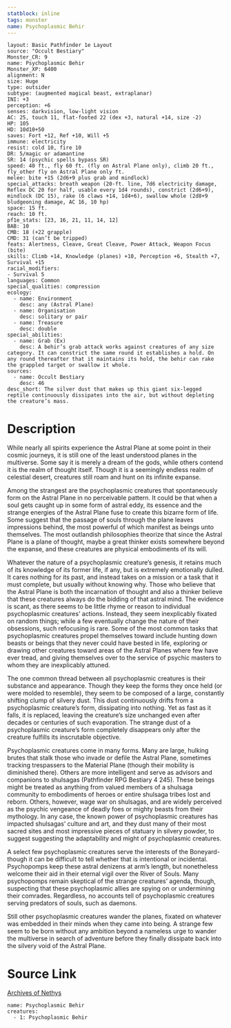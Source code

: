 ```yaml
---
statblock: inline
tags: monster
name: Psychoplasmic Behir
---
```

```statblock
layout: Basic Pathfinder 1e Layout
source: "Occult Bestiary"
Monster_CR: 9
name: Psychoplasmic Behir
Monster_XP: 6400
alignment: N
size: Huge
type: outsider
subtype: (augmented magical beast, extraplanar)
INI: +3
perception: +6
senses: darkvision, low-light vision
AC: 25, touch 11, flat-footed 22 (dex +3, natural +14, size -2)
HP: 105
HD: 10d10+50
saves: Fort +12, Ref +10, Will +5
immune: electricity
resist: cold 10, fire 10
DR: 5/magic or adamantine
SR: 14 (psychic spells bypass SR)
speed: 40 ft., fly 60 ft. (fly on Astral Plane only), climb 20 ft., fly_other fly on Astral Plane only ft.
melee: bite +15 (2d6+9 plus grab and mindlock)
special_attacks: breath weapon (20-ft. line, 7d6 electricity damage, Reflex DC 20 for half, usable every 1d4 rounds), constrict (2d6+9), mindlock (DC 15), rake (6 claws +14, 1d4+6), swallow whole (2d8+9 bludgeoning damage, AC 16, 10 hp)
space: 15 ft.
reach: 10 ft.
pf1e_stats: [23, 16, 21, 11, 14, 12]
BAB: 10
CMB: 18 (+22 grapple)
CMD: 31 (can’t be tripped)
feats: Alertness, Cleave, Great Cleave, Power Attack, Weapon Focus (bite)
skills: Climb +14, Knowledge (planes) +10, Perception +6, Stealth +7, Survival +15
racial_modifiers:
- Survival 5
languages: Common
special_qualities: compression
ecology:
  - name: Environment
    desc: any (Astral Plane)
  - name: Organisation
    desc: solitary or pair
  - name: Treasure
    desc: double
special_abilities:
  - name: Grab (Ex)
    desc: A behir’s grab attack works against creatures of any size category. It can constrict the same round it establishes a hold. On any round thereafter that it maintains its hold, the behir can rake the grappled target or swallow it whole.
sources:
  - name: Occult Bestiary
    desc: 46
desc_short: The silver dust that makes up this giant six-legged reptile continuously dissipates into the air, but without depleting the creature’s mass.
```
# Description
While nearly all spirits experience the Astral Plane at some point in their cosmic journeys, it is still one of the least understood planes in the multiverse. Some say it is merely a dream of the gods, while others contend it is the realm of thought itself. Though it is a seemingly endless realm of celestial desert, creatures still roam and hunt on its infinite expanse.

Among the strangest are the psychoplasmic creatures that spontaneously form on the Astral Plane in no perceivable pattern. It could be that when a soul gets caught up in some form of astral eddy, its essence and the strange energies of the Astral Plane fuse to create this bizarre form of life. Some suggest that the passage of souls through the plane leaves impressions behind, the most powerful of which manifest as beings unto themselves. The most outlandish philosophies theorize that since the Astral Plane is a plane of thought, maybe a great thinker exists somewhere beyond the expanse, and these creatures are physical embodiments of its will.

Whatever the nature of a psychoplasmic creature’s genesis, it retains much of its knowledge of its former life, if any, but is extremely emotionally dulled. It cares nothing for its past, and instead takes on a mission or a task that it must complete, but usually without knowing why. Those who believe that the Astral Plane is both the incarnation of thought and also a thinker believe that these creatures always do the bidding of that astral mind. The evidence is scant, as there seems to be little rhyme or reason to individual psychoplasmic creatures’ actions. Instead, they seem inexplicably fixated on random things; while a few eventually change the nature of their obsessions, such refocusing is rare. Some of the most common tasks that psychoplasmic creatures propel themselves toward include hunting down beasts or beings that they never could have bested in life, exploring or drawing other creatures toward areas of the Astral Planes where few have ever tread, and giving themselves over to the service of psychic masters to whom they are inexplicably attuned.

The one common thread between all psychoplasmic creatures is their substance and appearance. Though they keep the forms they once held (or were molded to resemble), they seem to be composed of a large, constantly shifting clump of silvery dust. This dust continuously drifts from a psychoplasmic creature’s form, dissipating into nothing. Yet as fast as it falls, it is replaced, leaving the creature’s size unchanged even after decades or centuries of such evaporation. The strange dust of a psychoplasmic creature’s form completely disappears only after the creature fulfills its inscrutable objective.

Psychoplasmic creatures come in many forms. Many are large, hulking brutes that stalk those who invade or defile the Astral Plane, sometimes tracking trespassers to the Material Plane (though their mobility is diminished there). Others are more intelligent and serve as advisors and companions to shulsagas (Pathfinder RPG Bestiary 4 245). These beings might be treated as anything from valued members of a shulsaga community to embodiments of heroes or entire shulsaga tribes lost and reborn. Others, however, wage war on shulsagas, and are widely perceived as the psychic vengeance of deadly foes or mighty beasts from their mythology. In any case, the known power of psychoplasmic creatures has impacted shulsagas’ culture and art, and they dust many of their most sacred sites and most impressive pieces of statuary in silvery powder, to suggest suggesting the adaptability and might of psychoplasmic creatures.

A select few psychoplasmic creatures serve the interests of the Boneyard-though it can be difficult to tell whether that is intentional or incidental. Psychopomps keep these astral denizens at arm’s length, but nonetheless welcome their aid in their eternal vigil over the River of Souls. Many psychopomps remain skeptical of the strange creatures’ agenda, though, suspecting that these psychoplasmic allies are spying on or undermining their comrades. Regardless, no accounts tell of psychoplasmic creatures serving predators of souls, such as daemons.

Still other psychoplasmic creatures wander the planes, fixated on whatever was embedded in their minds when they came into being. A strange few seem to be born without any ambition beyond a nameless urge to wander the multiverse in search of adventure before they finally dissipate back into the silvery void of the Astral Plane.
# Source Link
[Archives of Nethys](https://aonprd.com/MonsterDisplay.aspx?ItemName=Psychoplasmic%20Behir)
```encounter-table
name: Psychoplasmic Behir
creatures:
  - 1: Psychoplasmic Behir
```

